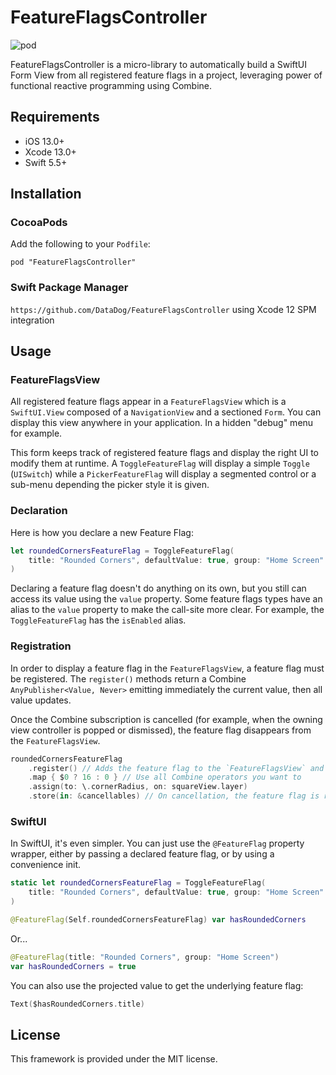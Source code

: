 # FeatureFlagsController

![pod](https://img.shields.io/cocoapods/v/FeatureFlagsController.svg)


FeatureFlagsController is a micro-library to automatically build a SwiftUI Form View from all registered feature flags in a project, leveraging power of functional reactive programming using Combine.


## Requirements
- iOS 13.0+
- Xcode 13.0+
- Swift 5.5+


## Installation

### CocoaPods

Add the following to your `Podfile`:

`pod "FeatureFlagsController"`
 

### Swift Package Manager

`https://github.com/DataDog/FeatureFlagsController` using Xcode 12 SPM integration


## Usage

### FeatureFlagsView

All registered feature flags appear in a `FeatureFlagsView` which is a `SwiftUI.View` composed of a `NavigationView` and a sectioned `Form`.
You can display this view anywhere in your application. In a hidden "debug" menu for example. 

This form keeps track of registered feature flags and display the right UI to modify them at runtime. A `ToggleFeatureFlag` will display a simple `Toggle` (`UISwitch`) while a `PickerFeatureFlag` will display a segmented control or a sub-menu depending the picker style it is given.

### Declaration

Here is how you declare a new Feature Flag:

```swift
let roundedCornersFeatureFlag = ToggleFeatureFlag(
    title: "Rounded Corners", defaultValue: true, group: "Home Screen"
)
```

Declaring a feature flag doesn't do anything on its own, but you still can access its value using the `value` property. Some feature flags types have an alias to the `value` property to make the call-site more clear. For example, the `ToggleFeatureFlag` has the `isEnabled` alias.

### Registration

In order to display a feature flag in the `FeatureFlagsView`, a feature flag must be registered. The `register()` methods return a Combine `AnyPublisher<Value, Never>` emitting immediately the current value, then all value updates. 

Once the Combine subscription is cancelled (for example, when the owning view controller is popped or dismissed), the feature flag disappears from the `FeatureFlagsView`.

```swift
roundedCornersFeatureFlag
    .register() // Adds the feature flag to the `FeatureFlagsView` and returns an AnyPublisher<Bool, Never>
    .map { $0 ? 16 : 0 } // Use all Combine operators you want to
    .assign(to: \.cornerRadius, on: squareView.layer) 
    .store(in: &cancellables) // On cancellation, the feature flag is removed from the `FeatureFlagsView`
```

### SwiftUI

In SwiftUI, it's even simpler. You can just use the `@FeatureFlag` property wrapper, either by passing a declared feature flag, or by using a convenience init.
```swift
static let roundedCornersFeatureFlag = ToggleFeatureFlag(
    title: "Rounded Corners", defaultValue: true, group: "Home Screen"
)

@FeatureFlag(Self.roundedCornersFeatureFlag) var hasRoundedCorners
```
Or...
```swift
@FeatureFlag(title: "Rounded Corners", group: "Home Screen") 
var hasRoundedCorners = true
```

You can also use the projected value to get the underlying feature flag:
```swift
Text($hasRoundedCorners.title)
```

## License

This framework is provided under the MIT license.
